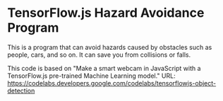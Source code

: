 # TensorFlow.js Hazard Avoidance Program
This is a program that can avoid hazards caused by obstacles such as people, cars, and so on. It can save you from collisions or falls.

This code is based on "Make a smart webcam in JavaScript with a TensorFlow.js pre-trained Machine Learning model."
URL: https://codelabs.developers.google.com/codelabs/tensorflowjs-object-detection
